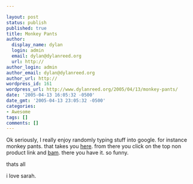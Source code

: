 ```yaml
---

layout: post
status: publish
published: true
title: Monkey Pants
author:
  display_name: dylan
  login: admin
  email: dylan@dylanreed.org
  url: http://
author_login: admin
author_email: dylan@dylanreed.org
author_url: http://
wordpress_id: 161
wordpress_url: http://www.dylanreed.org/2005/04/13/monkey-pants/
date: '2005-04-13 16:05:32 -0500'
date_gmt: '2005-04-13 23:05:32 -0500'
categories:
- Awesome
tags: []
comments: []
---
```


Ok seriously, I really enjoy randomly typing stuff into google. for instance monkey pants. that takes you [here][1]. from there you click on the top non product link and [bam][2]. there you have it. so funny.

   [1]: http://www.google.com/search?hl=en&lr=&q=monkey+pants&btnG=Search
   [2]: http://archives.cnn.com/2002/US/West/12/19/monkey.pants.reut/

thats all

i love sarah.
